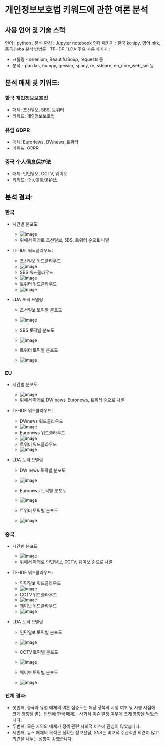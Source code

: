 # 개인정보보호법 키워드에 관한 여론 분석

## 사용 언어 및 기술 스택:

언어 : python / 분석 환경 : Jupyter notebook
언어 패키지 : 한국 konlpy, 영어 nltk, 중국 jieba
분석 방법론 : TF-IDF / LDA
주요 사용 패키지 : 
- 크롤링 - selenium, BeautifulSoup, requests 등
- 분석 - pandas, numpy, gensim, spacy, re, sklearn, en_core_web_sm 등

## 분석 매체 및 키워드:

### 한국 개인정보보호법
- 매체: 조선일보, SBS, 트위터
- 키워드: 개인정보보호법

### 유럽 GDPR
- 매체: EuroNews, DWnews, 트위터
- 키워드: GDPR

### 중국 个人信息保护法
- 매체: 인민일보, CCTV, 웨이보
- 키워드: 个人信息保护法

## 분석 결과:

### 한국
- 시간별 분포도:
  - ![image](https://user-images.githubusercontent.com/58875794/182599832-0604114e-6f09-4ec8-9117-5e2d823545a8.png)
  - 위에서 아래로 조선일보, SBS, 트위터 순으로 나열
  
- TF-IDF 워드클라우드:
  - 조선일보 워드클라우드
  - ![image](https://user-images.githubusercontent.com/58875794/182599896-21c3c7e5-d441-4317-8b0b-b00c4017ccad.png)
  - SBS 워드클라우드
  - ![image](https://user-images.githubusercontent.com/58875794/182599922-d4e6f1dd-feac-4512-87b0-b22562f78435.png)
  - 트위터 워드클라우드
  - ![image](https://user-images.githubusercontent.com/58875794/182599952-69377024-2a9f-4a6e-8754-c158fb197e00.png)

- LDA 토픽 모델링
  - 조선일보 토픽별 분포도 
  - ![image](https://user-images.githubusercontent.com/58875794/182599995-ad0fc300-fc97-4a34-9fdf-bc50c0c9d66e.png)
  
  - SBS 토픽별 분포도
  - ![image](https://user-images.githubusercontent.com/58875794/182600032-29d7d389-8875-44eb-aa93-81b761131d10.png)
  
  - 트위터 토픽별 분포도
  - ![image](https://user-images.githubusercontent.com/58875794/182600052-ea8a7e31-1ef4-4756-a4e7-5838ea4dbc6c.png)

### EU
- 시간별 분포도:
  - ![image](https://user-images.githubusercontent.com/58875794/182600257-320b9daa-7ecf-474d-8a02-f9751e6abb8e.png)
  - 위에서 아래로 DW news, Euronews, 트위터 순으로 나열
  
- TF-IDF 워드클라우드:
  - DWnews 워드클라우드
  - ![image](https://user-images.githubusercontent.com/58875794/182600125-ee402d61-6518-416c-b5cb-f0b5134a00f6.png)
  - Euronews 워드클라우드
  - ![image](https://user-images.githubusercontent.com/58875794/182600148-3d7a7510-ba96-4983-b60a-e1bed9460f63.png)
  - 트위터 워드클라우드
  - ![image](https://user-images.githubusercontent.com/58875794/182600162-ee24ab59-b2bc-42a8-aa78-8a6022addc86.png)

- LDA 토픽 모델링
  - DW news 토픽별 분포도 
  - ![image](https://user-images.githubusercontent.com/58875794/182600279-d2e8e1c9-10be-4202-b43d-c05ee9ea23c4.png)
  
  - Euronews 토픽별 분포도
  - ![image](https://user-images.githubusercontent.com/58875794/182600298-3d0aa24e-d932-4f3c-89ec-9edf084db335.png)
  
  - 트위터 토픽별 분포도
  - ![image](https://user-images.githubusercontent.com/58875794/182600324-59d6c20d-d297-4abd-a722-0ca90ffa8c17.png)


### 중국
- 시간별 분포도:
  - ![image](https://user-images.githubusercontent.com/58875794/182598942-8af69c11-2291-412b-ad99-7419f18283f6.png)
  - 위에서 아래로 인민일보, CCTV, 웨이보 순으로 나열
  
- TF-IDF 워드클라우드:
  - 인민일보 워드클라우드
  - ![image](https://user-images.githubusercontent.com/58875794/182599493-56f2578a-e59c-46e7-88ae-660a2e75d735.png)
  - CCTV 워드클라우드
  - ![image](https://user-images.githubusercontent.com/58875794/182599528-41d6669e-2a7e-4c4d-aa01-1d5226c78b12.png)
  - 웨이보 워드클라우드
  - ![image](https://user-images.githubusercontent.com/58875794/182599550-1d126571-54f7-42ab-93b9-aa492f545468.png)

- LDA 토픽 모델링
  - 인민일보 토픽별 분포도 
  - ![image](https://user-images.githubusercontent.com/58875794/182599661-31e7c2b0-275b-49d4-96c0-1093f9cbe52b.png)
  
  - CCTV 토픽별 분포도
  - ![image](https://user-images.githubusercontent.com/58875794/182599748-cc16a00b-92df-4909-8821-17d20983257b.png)
  
  - 웨이보 토픽별 분포도
  - ![image](https://user-images.githubusercontent.com/58875794/182599777-5193ecce-d7a5-4922-a3bf-b930d210ef6e.png)


### 전체 결과:
- 첫번째, 중국과 유럽 매체의 여론 집중도는 해당 정책의 시행 여부 및 시행 시점에 크게 영향을 받는 반면에 한국 매체는 사회적 이슈 발생 여부에 크게 영향을 받았습니다.
- 두번째, 모든 지역의 매체가 정책 관련 사회적 이슈에 관심이 많았습니다.
- 세번째, 뉴스 매체의 목적은 정확한 정보전달, SNS는 비교적 주관적인 의견이 많고 의견을 나누는 성향이 강했습니다.
